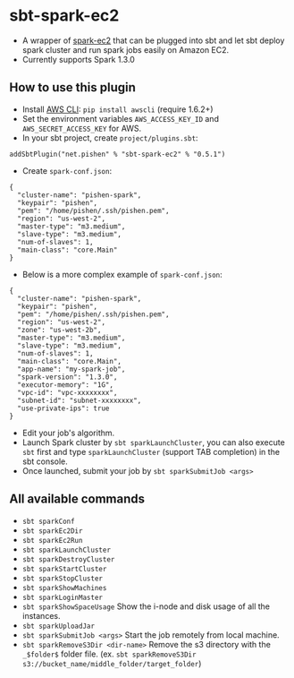 # sbt-spark-ec2
* A wrapper of [spark-ec2](http://spark.apache.org/docs/latest/ec2-scripts.html) that can be plugged into sbt and let sbt deploy spark cluster and run spark jobs easily on Amazon EC2.
* Currently supports Spark 1.3.0

## How to use this plugin
* Install [AWS CLI](http://aws.amazon.com/cli/): `pip install awscli` (require 1.6.2+)
* Set the environment variables `AWS_ACCESS_KEY_ID` and `AWS_SECRET_ACCESS_KEY` for AWS.
* In your sbt project, create `project/plugins.sbt`:

```
addSbtPlugin("net.pishen" % "sbt-spark-ec2" % "0.5.1")
```

* Create `spark-conf.json`:

```
{
  "cluster-name": "pishen-spark",
  "keypair": "pishen",
  "pem": "/home/pishen/.ssh/pishen.pem",
  "region": "us-west-2",
  "master-type": "m3.medium",
  "slave-type": "m3.medium",
  "num-of-slaves": 1,
  "main-class": "core.Main"
}
```

* Below is a more complex example of `spark-conf.json`:
```
{
  "cluster-name": "pishen-spark",
  "keypair": "pishen",
  "pem": "/home/pishen/.ssh/pishen.pem",
  "region": "us-west-2",
  "zone": "us-west-2b",
  "master-type": "m3.medium",
  "slave-type": "m3.medium",
  "num-of-slaves": 1,
  "main-class": "core.Main",
  "app-name": "my-spark-job",
  "spark-version": "1.3.0",
  "executor-memory": "1G",
  "vpc-id": "vpc-xxxxxxxx",
  "subnet-id": "subnet-xxxxxxxx",
  "use-private-ips": true
}
```

* Edit your job's algorithm.
* Launch Spark cluster by `sbt sparkLaunchCluster`, you can also execute `sbt` first and type `sparkLaunchCluster` (support TAB completion) in the sbt console.
* Once launched, submit your job by `sbt sparkSubmitJob <args>`

## All available commands
* `sbt sparkConf`
* `sbt sparkEc2Dir`
* `sbt sparkEc2Run`
* `sbt sparkLaunchCluster`
* `sbt sparkDestroyCluster`
* `sbt sparkStartCluster`
* `sbt sparkStopCluster`
* `sbt sparkShowMachines`
* `sbt sparkLoginMaster`
* `sbt sparkShowSpaceUsage` Show the i-node and disk usage of all the instances.
* `sbt sparkUploadJar`
* `sbt sparkSubmitJob <args>` Start the job remotely from local machine.
* `sbt sparkRemoveS3Dir <dir-name>` Remove the s3 directory with the `_$folder$` folder file. (ex. `sbt sparkRemoveS3Dir s3://bucket_name/middle_folder/target_folder`)
